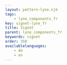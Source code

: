 ```yaml
---
layout: pattern-lyne.njk
tags: 
    - lyne_components_fr
key: signet-lyne_fr
title: Signet
parent: lyne_components_fr
keywords: signet
order: 350
availablelanguages: 
    - de
    - en
---
```

